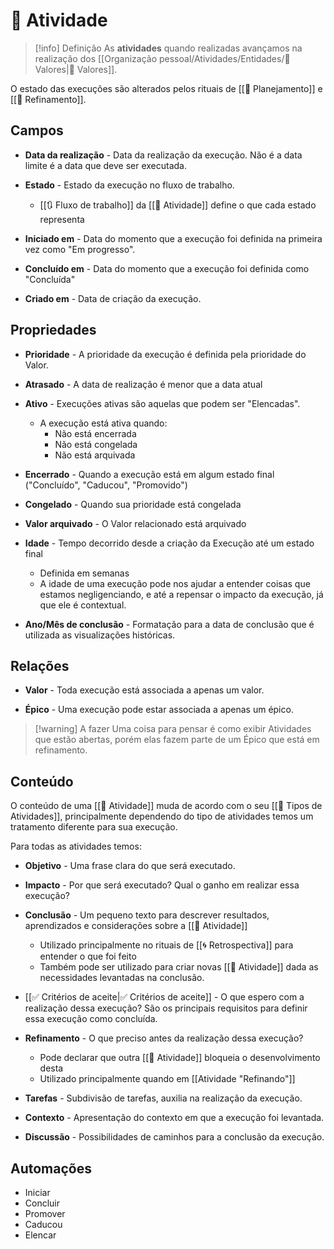 # 🚧 Atividade

> [!info] Definição
> As **atividades** quando realizadas avançamos na realização dos [[Organização pessoal/Atividades/Entidades/🌟 Valores|🌟 Valores]].

O estado das execuções são alterados pelos rituais de [[📆 Planejamento]] e [[🔬 Refinamento]].

## Campos

- **Data da realização** - Data da realização da execução. Não é a data limite é a data que deve ser executada.

- **Estado** - Estado da execução no fluxo de trabalho.
	- [[🔃 Fluxo de trabalho]] da [[🚧 Atividade]] define o que cada estado representa

- **Iniciado em** - Data do momento que a execução foi definida na primeira vez como "Em progresso".

- **Concluído em** - Data do momento que a execução foi definida como "Concluída"

- **Criado em** - Data de criação da execução.

## Propriedades

- **Prioridade** - A prioridade da execução é definida pela prioridade do Valor. 

- **Atrasado** - A data de realização é menor que a data atual

- **Ativo** - Execuções ativas são aquelas que podem ser "Elencadas".
	- A execução está ativa quando:
		- Não está encerrada
		- Não está congelada
		- Não está arquivada

- **Encerrado** - Quando a execução está em algum estado final ("Concluído", "Caducou", "Promovido")

- **Congelado** - Quando sua prioridade está congelada

- **Valor arquivado** - O Valor relacionado está arquivado

- **Idade** - Tempo decorrido desde a criação da Execução até um estado final
	- Definida em semanas
	- A idade de uma execução pode nos ajudar a entender coisas que estamos negligenciando, e até a repensar o impacto da execução, já que ele é contextual.

- **Ano/Mês de conclusão** - Formatação para a data de conclusão que é utilizada as visualizações históricas.

## Relações

- **Valor** - Toda execução está associada a apenas um valor.

- **Épico** - Uma execução pode estar associada a apenas um épico.

> [!warning] A fazer
> Uma coisa para pensar é como exibir Atividades que estão abertas, porém elas fazem parte de um Épico que está em refinamento.

## Conteúdo

O conteúdo de uma [[🚧 Atividade]] muda de acordo com o seu [[🍱 Tipos de Atividades]], principalmente dependendo do tipo de atividades temos um tratamento diferente para sua execução.

Para todas as atividades temos:

- **Objetivo** - Uma frase clara do que será executado.

- **Impacto** - Por que será executado? Qual o ganho em realizar essa execução?

- **Conclusão** - Um pequeno texto para descrever resultados, aprendizados e considerações sobre a [[🚧 Atividade]]
	- Utilizado principalmente no rituais de [[🌀 Retrospectiva]] para entender o que foi feito
	- Também pode ser utilizado para criar novas [[🚧 Atividade]] dada as necessidades levantadas na conclusão.

- [[✅ Critérios de aceite|✅ Critérios de aceite]] - O que espero com a realização dessa execução? São os principais requisitos para definir essa execução como concluída.

- **Refinamento** - O que preciso antes da realização dessa execução?
	- Pode declarar que outra [[🚧 Atividade]] bloqueia o desenvolvimento desta
	- Utilizado principalmente quando em [[Atividade "Refinando"]]

- **Tarefas** - Subdivisão de tarefas, auxilia na realização da execução.

- **Contexto** - Apresentação do contexto em que a execução foi levantada.

- **Discussão** - Possibilidades de caminhos para a conclusão da execução.

## Automações

- Iniciar
- Concluir
- Promover
- Caducou
- Elencar